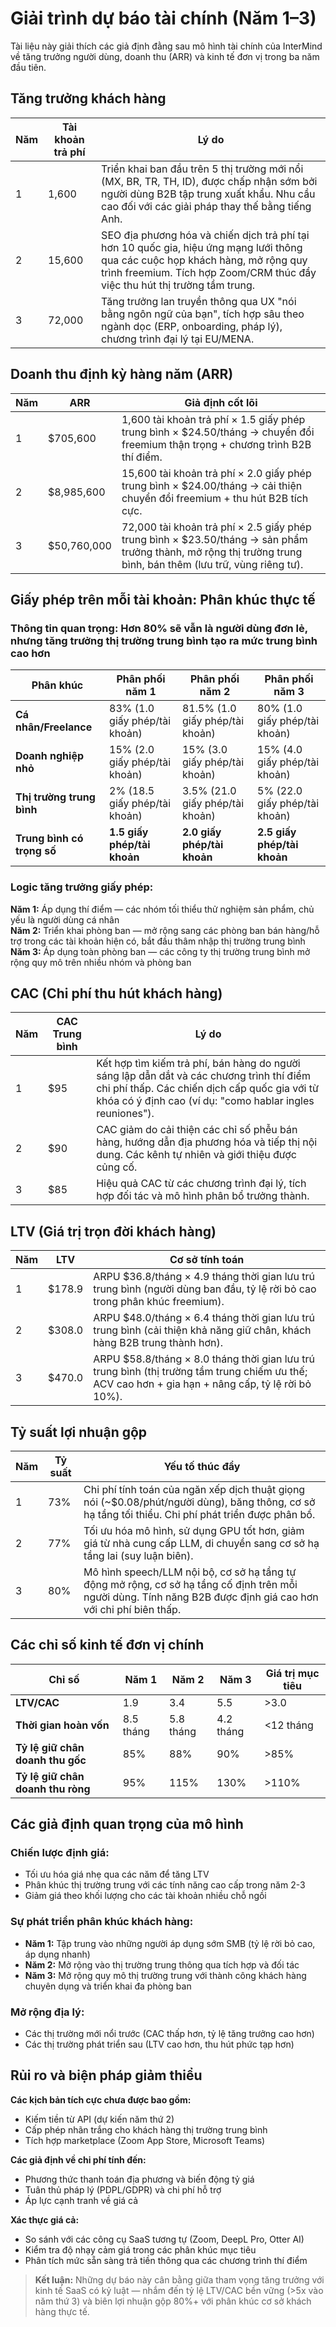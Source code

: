 # Giải trình dự báo tài chính (Năm 1–3) <Badge type="success" text="updated" />

Tài liệu này giải thích các giả định đằng sau mô hình tài chính của InterMind về tăng trưởng người dùng, doanh thu (ARR) và kinh tế đơn vị trong ba năm đầu tiên.

## Tăng trưởng khách hàng

| Năm | Tài khoản trả phí | Lý do                                                                                                                                                            |
| ---- | --------------- | ------------------------------------------------------------------------------------------------------------------------------------------------------------------------ |
| 1    | 1,600           | Triển khai ban đầu trên 5 thị trường mới nổi (MX, BR, TR, TH, ID), được chấp nhận sớm bởi người dùng B2B tập trung xuất khẩu. Nhu cầu cao đối với các giải pháp thay thế bằng tiếng Anh.               |
| 2    | 15,600          | SEO địa phương hóa và chiến dịch trả phí tại hơn 10 quốc gia, hiệu ứng mạng lưới thông qua các cuộc họp khách hàng, mở rộng quy trình freemium. Tích hợp Zoom/CRM thúc đẩy việc thu hút thị trường tầm trung. |
| 3    | 72,000          | Tăng trưởng lan truyền thông qua UX "nói bằng ngôn ngữ của bạn", tích hợp sâu theo ngành dọc (ERP, onboarding, pháp lý), chương trình đại lý tại EU/MENA.                                     |

## Doanh thu định kỳ hàng năm (ARR)

| Năm | ARR         | Giả định cốt lõi                                                                                                                |
| --- | ----------- | ------------------------------------------------------------------------------------------------------------------------------- |
| 1   | $705,600    | 1,600 tài khoản trả phí × 1.5 giấy phép trung bình × $24.50/tháng → chuyển đổi freemium thận trọng + chương trình B2B thí điểm. |
| 2   | $8,985,600  | 15,600 tài khoản trả phí × 2.0 giấy phép trung bình × $24.00/tháng → cải thiện chuyển đổi freemium + thu hút B2B tích cực.      |
| 3   | $50,760,000 | 72,000 tài khoản trả phí × 2.5 giấy phép trung bình × $23.50/tháng → sản phẩm trưởng thành, mở rộng thị trường trung bình, bán thêm (lưu trữ, vùng riêng tư). |

## Giấy phép trên mỗi tài khoản: Phân khúc thực tế

### **Thông tin quan trọng:** Hơn 80% sẽ vẫn là người dùng đơn lẻ, nhưng tăng trưởng thị trường trung bình tạo ra mức trung bình cao hơn

| Phân khúc            | Phân phối năm 1   | Phân phối năm 2     | Phân phối năm 3   |
| -------------------- | ----------------- | ------------------- | ----------------- |
| **Cá nhân/Freelance** | 83% (1.0 giấy phép/tài khoản) | 81.5% (1.0 giấy phép/tài khoản) | 80% (1.0 giấy phép/tài khoản) |
| **Doanh nghiệp nhỏ** | 15% (2.0 giấy phép/tài khoản) | 15% (3.0 giấy phép/tài khoản) | 15% (4.0 giấy phép/tài khoản) |
| **Thị trường trung bình** | 2% (18.5 giấy phép/tài khoản) | 3.5% (21.0 giấy phép/tài khoản) | 5% (22.0 giấy phép/tài khoản) |
| **Trung bình có trọng số** | **1.5 giấy phép/tài khoản** | **2.0 giấy phép/tài khoản** | **2.5 giấy phép/tài khoản** |

### **Logic tăng trưởng giấy phép:**

**Năm 1:** Áp dụng thí điểm — các nhóm tối thiểu thử nghiệm sản phẩm, chủ yếu là người dùng cá nhân  
**Năm 2:** Triển khai phòng ban — mở rộng sang các phòng ban bán hàng/hỗ trợ trong các tài khoản hiện có, bắt đầu thâm nhập thị trường trung bình  
**Năm 3:** Áp dụng toàn phòng ban — các công ty thị trường trung bình mở rộng quy mô trên nhiều nhóm và phòng ban

## CAC (Chi phí thu hút khách hàng)

| Năm | CAC Trung bình | Lý do                                                                                                                                                 |
| --- | -------------- | ----------------------------------------------------------------------------------------------------------------------------------------------------- |
| 1   | $95            | Kết hợp tìm kiếm trả phí, bán hàng do người sáng lập dẫn dắt và các chương trình thí điểm chi phí thấp. Các chiến dịch cấp quốc gia với từ khóa có ý định cao (ví dụ: "como hablar ingles reuniones"). |
| 2   | $90            | CAC giảm do cải thiện các chỉ số phễu bán hàng, hướng dẫn địa phương hóa và tiếp thị nội dung. Các kênh tự nhiên và giới thiệu được củng cố.        |
| 3   | $85            | Hiệu quả CAC từ các chương trình đại lý, tích hợp đối tác và mô hình phân bổ trưởng thành.                                                           |

## LTV (Giá trị trọn đời khách hàng)

| Năm | LTV    | Cơ sở tính toán                                                                                     |
| ---- | ------ | ----------------------------------------------------------------------------------------------------- |
| 1    | $178.9 | ARPU $36.8/tháng × 4.9 tháng thời gian lưu trú trung bình (người dùng ban đầu, tỷ lệ rời bỏ cao trong phân khúc freemium).                      |
| 2    | $308.0 | ARPU $48.0/tháng × 6.4 tháng thời gian lưu trú trung bình (cải thiện khả năng giữ chân, khách hàng B2B trung thành hơn).                      |
| 3    | $470.0 | ARPU $58.8/tháng × 8.0 tháng thời gian lưu trú trung bình (thị trường tầm trung chiếm ưu thế; ACV cao hơn + gia hạn + nâng cấp, tỷ lệ rời bỏ 10%). |

## Tỷ suất lợi nhuận gộp

| Năm | Tỷ suất | Yếu tố thúc đẩy                                                                                                                  |
| ---- | ------ | ------------------------------------------------------------------------------------------------------------------------ |
| 1    | 73%    | Chi phí tính toán của ngăn xếp dịch thuật giọng nói (~$0.08/phút/người dùng), băng thông, cơ sở hạ tầng tối thiểu. Chi phí phát triển được phân bổ.            |
| 2    | 77%    | Tối ưu hóa mô hình, sử dụng GPU tốt hơn, giảm giá từ nhà cung cấp LLM, di chuyển sang cơ sở hạ tầng lai (suy luận biên).            |
| 3    | 80%    | Mô hình speech/LLM nội bộ, cơ sở hạ tầng tự động mở rộng, cơ sở hạ tầng cố định trên mỗi người dùng. Tính năng B2B được định giá cao hơn với chi phí biên thấp. |

## Các chỉ số kinh tế đơn vị chính

| Chỉ số                      | Năm 1  | Năm 2  | Năm 3  | Giá trị mục tiêu |
| --------------------------- | ------ | ------ | ------ | ---------------- |
| **LTV/CAC**                 | 1.9    | 3.4    | 5.5    | >3.0             |
| **Thời gian hoàn vốn**      | 8.5 tháng | 5.8 tháng | 4.2 tháng | <12 tháng        |
| **Tỷ lệ giữ chân doanh thu gốc** | 85%    | 88%    | 90%    | >85%             |
| **Tỷ lệ giữ chân doanh thu ròng** | 95%    | 115%   | 130%   | >110%            |

## Các giả định quan trọng của mô hình

### **Chiến lược định giá:**

- Tối ưu hóa giá nhẹ qua các năm để tăng LTV
- Phân khúc thị trường trung với các tính năng cao cấp trong năm 2-3
- Giảm giá theo khối lượng cho các tài khoản nhiều chỗ ngồi

### **Sự phát triển phân khúc khách hàng:**

- **Năm 1:** Tập trung vào những người áp dụng sớm SMB (tỷ lệ rời bỏ cao, áp dụng nhanh)
- **Năm 2:** Mở rộng vào thị trường trung thông qua tích hợp và đối tác
- **Năm 3:** Mở rộng quy mô thị trường trung với thành công khách hàng chuyên dụng và triển khai đa phòng ban

### **Mở rộng địa lý:**

- Các thị trường mới nổi trước (CAC thấp hơn, tỷ lệ tăng trưởng cao hơn)
- Các thị trường phát triển sau (LTV cao hơn, thu hút phức tạp hơn)

## Rủi ro và biện pháp giảm thiểu

**Các kịch bản tích cực chưa được bao gồm:**

- Kiếm tiền từ API (dự kiến năm thứ 2)
- Cấp phép nhãn trắng cho khách hàng thị trường trung bình
- Tích hợp marketplace (Zoom App Store, Microsoft Teams)

**Các giả định về chi phí tính đến:**

- Phương thức thanh toán địa phương và biến động tỷ giá
- Tuân thủ pháp lý (PDPL/GDPR) và chi phí hỗ trợ
- Áp lực cạnh tranh về giá cả

**Xác thực giá cả:**

- So sánh với các công cụ SaaS tương tự (Zoom, DeepL Pro, Otter AI)
- Kiểm tra độ nhạy cảm giá trong các phân khúc mục tiêu
- Phân tích mức sẵn sàng trả tiền thông qua các chương trình thí điểm

> **Kết luận:** Những dự báo này cân bằng giữa tham vọng tăng trưởng với kinh tế SaaS có kỷ luật — nhắm đến tỷ lệ LTV/CAC bền vững (>5x vào năm thứ 3) và biên lợi nhuận gộp 80%+ với phân khúc cơ sở khách hàng thực tế.